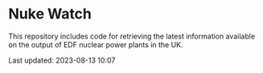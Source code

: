 # Nuke Watch

This repository includes code for retrieving the latest information available on the output of EDF nuclear power plants in the UK.

Last updated: 2023-08-13 10:07